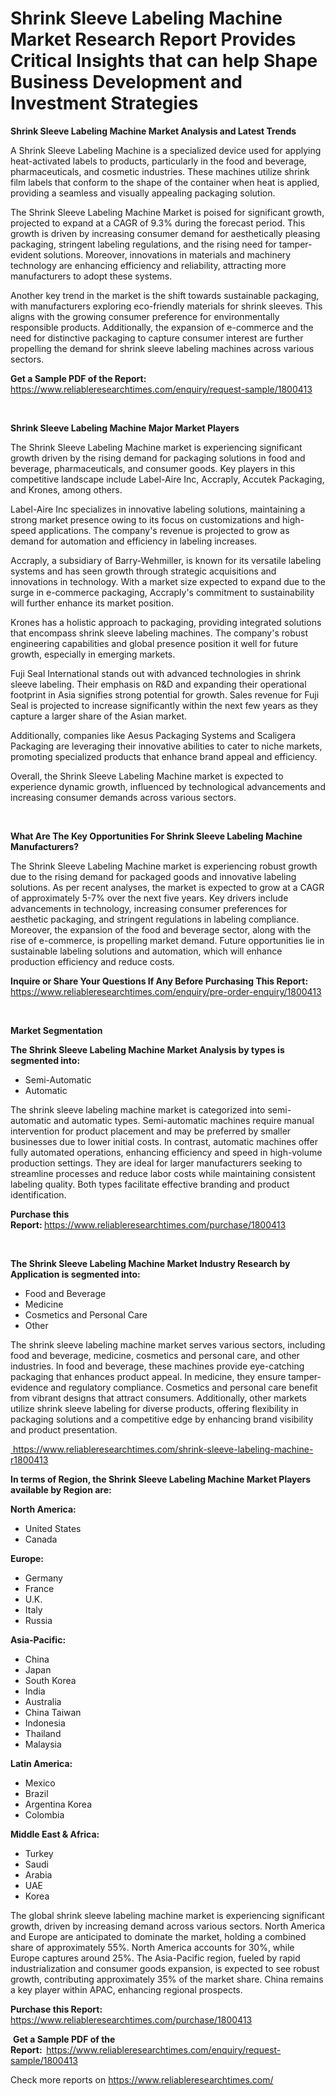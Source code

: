 <p><h1>Shrink Sleeve Labeling Machine Market Research Report Provides Critical Insights that can help Shape Business Development and Investment Strategies</h1></p><p><strong>Shrink Sleeve Labeling Machine Market Analysis and Latest Trends</strong></p>
<p><p>A Shrink Sleeve Labeling Machine is a specialized device used for applying heat-activated labels to products, particularly in the food and beverage, pharmaceuticals, and cosmetic industries. These machines utilize shrink film labels that conform to the shape of the container when heat is applied, providing a seamless and visually appealing packaging solution. </p><p>The Shrink Sleeve Labeling Machine Market is poised for significant growth, projected to expand at a CAGR of 9.3% during the forecast period. This growth is driven by increasing consumer demand for aesthetically pleasing packaging, stringent labeling regulations, and the rising need for tamper-evident solutions. Moreover, innovations in materials and machinery technology are enhancing efficiency and reliability, attracting more manufacturers to adopt these systems. </p><p>Another key trend in the market is the shift towards sustainable packaging, with manufacturers exploring eco-friendly materials for shrink sleeves. This aligns with the growing consumer preference for environmentally responsible products. Additionally, the expansion of e-commerce and the need for distinctive packaging to capture consumer interest are further propelling the demand for shrink sleeve labeling machines across various sectors.</p></p>
<p><strong>Get a Sample PDF of the Report:&nbsp;</strong> <a href="https://www.reliableresearchtimes.com/enquiry/request-sample/1800413?utm_campaign=2334&utm_medium=2&utm_source=Github&utm_content=ia&utm_term=19022025&utm_id=shrink-sleeve-labeling-machine">https://www.reliableresearchtimes.com/enquiry/request-sample/1800413</a></p>
<p>&nbsp;</p>
<p><strong>Shrink Sleeve Labeling Machine Major Market Players</strong></p>
<p><p>The Shrink Sleeve Labeling Machine market is experiencing significant growth driven by the rising demand for packaging solutions in food and beverage, pharmaceuticals, and consumer goods. Key players in this competitive landscape include Label-Aire Inc, Accraply, Accutek Packaging, and Krones, among others. </p><p>Label-Aire Inc specializes in innovative labeling solutions, maintaining a strong market presence owing to its focus on customizations and high-speed applications. The company's revenue is projected to grow as demand for automation and efficiency in labeling increases.</p><p>Accraply, a subsidiary of Barry-Wehmiller, is known for its versatile labeling systems and has seen growth through strategic acquisitions and innovations in technology. With a market size expected to expand due to the surge in e-commerce packaging, Accraply's commitment to sustainability will further enhance its market position.</p><p>Krones has a holistic approach to packaging, providing integrated solutions that encompass shrink sleeve labeling machines. The company's robust engineering capabilities and global presence position it well for future growth, especially in emerging markets.</p><p>Fuji Seal International stands out with advanced technologies in shrink sleeve labeling. Their emphasis on R&D and expanding their operational footprint in Asia signifies strong potential for growth. Sales revenue for Fuji Seal is projected to increase significantly within the next few years as they capture a larger share of the Asian market.</p><p>Additionally, companies like Aesus Packaging Systems and Scaligera Packaging are leveraging their innovative abilities to cater to niche markets, promoting specialized products that enhance brand appeal and efficiency.</p><p>Overall, the Shrink Sleeve Labeling Machine market is expected to experience dynamic growth, influenced by technological advancements and increasing consumer demands across various sectors.</p></p>
<p>&nbsp;</p>
<p><strong>What Are The Key Opportunities For Shrink Sleeve Labeling Machine Manufacturers?</strong></p>
<p><p>The Shrink Sleeve Labeling Machine market is experiencing robust growth due to the rising demand for packaged goods and innovative labeling solutions. As per recent analyses, the market is expected to grow at a CAGR of approximately 5-7% over the next five years. Key drivers include advancements in technology, increasing consumer preferences for aesthetic packaging, and stringent regulations in labeling compliance. Moreover, the expansion of the food and beverage sector, along with the rise of e-commerce, is propelling market demand. Future opportunities lie in sustainable labeling solutions and automation, which will enhance production efficiency and reduce costs.</p></p>
<p><strong>Inquire or Share Your Questions If Any Before Purchasing This Report:</strong> <a href="https://www.reliableresearchtimes.com/enquiry/pre-order-enquiry/1800413?utm_campaign=2334&utm_medium=2&utm_source=Github&utm_content=ia&utm_term=19022025&utm_id=shrink-sleeve-labeling-machine">https://www.reliableresearchtimes.com/enquiry/pre-order-enquiry/1800413</a></p>
<p>&nbsp;</p>
<p><strong>Market Segmentation</strong></p>
<p><strong>The Shrink Sleeve Labeling Machine Market Analysis by types is segmented into:</strong></p>
<p><ul><li>Semi-Automatic</li><li>Automatic</li></ul></p>
<p><p>The shrink sleeve labeling machine market is categorized into semi-automatic and automatic types. Semi-automatic machines require manual intervention for product placement and may be preferred by smaller businesses due to lower initial costs. In contrast, automatic machines offer fully automated operations, enhancing efficiency and speed in high-volume production settings. They are ideal for larger manufacturers seeking to streamline processes and reduce labor costs while maintaining consistent labeling quality. Both types facilitate effective branding and product identification.</p></p>
<p><strong>Purchase this Report:&nbsp;</strong><a href="https://www.reliableresearchtimes.com/purchase/1800413?utm_campaign=2334&utm_medium=2&utm_source=Github&utm_content=ia&utm_term=19022025&utm_id=shrink-sleeve-labeling-machine">https://www.reliableresearchtimes.com/purchase/1800413</a></p>
<p>&nbsp;</p>
<p><strong>The Shrink Sleeve Labeling Machine Market Industry Research by Application is segmented into:</strong></p>
<p><ul><li>Food and Beverage</li><li>Medicine</li><li>Cosmetics and Personal Care</li><li>Other</li></ul></p>
<p><p>The shrink sleeve labeling machine market serves various sectors, including food and beverage, medicine, cosmetics and personal care, and other industries. In food and beverage, these machines provide eye-catching packaging that enhances product appeal. In medicine, they ensure tamper-evidence and regulatory compliance. Cosmetics and personal care benefit from vibrant designs that attract consumers. Additionally, other markets utilize shrink sleeve labeling for diverse products, offering flexibility in packaging solutions and a competitive edge by enhancing brand visibility and product presentation.</p></p>
<p><a href="https://www.reliableresearchtimes.com/shrink-sleeve-labeling-machine-r1800413?utm_campaign=2334&utm_medium=2&utm_source=Github&utm_content=ia&utm_term=19022025&utm_id=shrink-sleeve-labeling-machine">&nbsp;https://www.reliableresearchtimes.com/shrink-sleeve-labeling-machine-r1800413</a></p>
<p><strong>In terms of Region, the Shrink Sleeve Labeling Machine Market Players available by Region are:</strong></p>
<p>
    <p> <strong> North America: </strong>
        <ul>
            <li>United States</li>
            <li>Canada</li>
        </ul>
        </p> 
    <p> <strong> Europe: </strong>
        <ul>
            <li>Germany</li>
            <li>France</li>
            <li>U.K.</li>
            <li>Italy</li>
            <li>Russia</li>
        </ul>
        </p> 
    <p> <strong> Asia-Pacific: </strong>
        <ul>
            <li>China</li>
            <li>Japan</li>
            <li>South Korea</li>
            <li>India</li>
            <li>Australia</li>
            <li>China Taiwan</li>
            <li>Indonesia</li>
            <li>Thailand</li>
            <li>Malaysia</li>
        </ul>
        </p> 
    <p> <strong> Latin America: </strong>
        <ul>
            <li>Mexico</li>
            <li>Brazil</li>
            <li>Argentina Korea</li>
            <li>Colombia</li>
        </ul>
        </p> 
    <p> <strong> Middle East & Africa: </strong>
        <ul>
            <li>Turkey</li>
            <li>Saudi</li>
            <li>Arabia</li>
            <li>UAE</li>
            <li>Korea</li>
        </ul>
    </p>
    </p>
<p><p>The global shrink sleeve labeling machine market is experiencing significant growth, driven by increasing demand across various sectors. North America and Europe are anticipated to dominate the market, holding a combined share of approximately 55%. North America accounts for 30%, while Europe captures around 25%. The Asia-Pacific region, fueled by rapid industrialization and consumer goods expansion, is expected to see robust growth, contributing approximately 35% of the market share. China remains a key player within APAC, enhancing regional prospects.</p></p>
<p><strong>Purchase this Report: </strong><a href="https://www.reliableresearchtimes.com/purchase/1800413?utm_campaign=2334&utm_medium=2&utm_source=Github&utm_content=ia&utm_term=19022025&utm_id=shrink-sleeve-labeling-machine">https://www.reliableresearchtimes.com/purchase/1800413</a></p>
<p>&nbsp;<strong>Get a Sample PDF of the Report:&nbsp;&nbsp;</strong><a href="https://www.reliableresearchtimes.com/enquiry/request-sample/1800413?utm_campaign=2334&utm_medium=2&utm_source=Github&utm_content=ia&utm_term=19022025&utm_id=shrink-sleeve-labeling-machine">https://www.reliableresearchtimes.com/enquiry/request-sample/1800413</a></p>
<p><strong></strong></p>
<p>Check more reports on <a href="https://www.reliableresearchtimes.com/?utm_campaign=2334&utm_medium=2&utm_source=Github&utm_content=ia&utm_term=19022025&utm_id=shrink-sleeve-labeling-machine">https://www.reliableresearchtimes.com/</a></p>